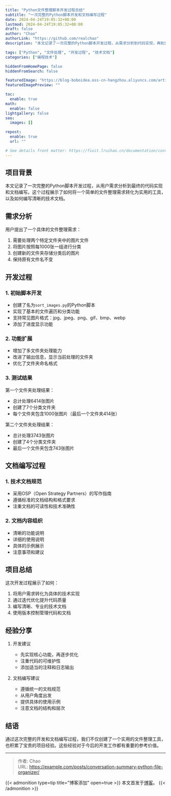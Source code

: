 ```yaml
---
title: "Python文件整理脚本开发过程总结"
subtitle: "一次完整的Python脚本开发和文档编写过程"
date: 2024-04-24T19:05:32+08:00
lastmod: 2024-04-24T19:05:32+08:00
draft: false
author: "Chao"
authorLink: "https://github.com/realchao"
description: "本文记录了一次完整的Python脚本开发过程，从需求分析到代码实现，再到文档编写的全过程。通过这个实例，展示了如何开发一个实用的文件整理工具，以及如何编写高质量的技术文档。"

tags: ["Python", "文件处理", "开发过程", "技术文档"]
categories: ["编程技术"]

hiddenFromHomePage: false
hiddenFromSearch: false

featuredImage: "https://blog-boboidea.oss-cn-hangzhou.aliyuncs.com/article/img/posts/auto/article (39).jpg"
featuredImagePreview: ""

toc:
  enable: true
math:
  enable: false
lightgallery: false
seo:
  images: []

repost:
  enable: true
  url: ""

# See details front matter: https://fixit.lruihao.cn/documentation/content/#front-matter
---
```


<!--more-->

## 项目背景

本文记录了一次完整的Python脚本开发过程，从用户需求分析到最终的代码实现和文档编写。这个过程展示了如何将一个简单的文件整理需求转化为实用的工具，以及如何编写清晰的技术文档。

## 需求分析

用户提出了一个具体的文件整理需求：
1. 需要处理两个特定文件夹中的图片文件
2. 将图片按照每1000张一组进行分类
3. 创建新的文件夹存储分类后的图片
4. 保持原有文件名不变

## 开发过程

### 1. 初始脚本开发
- 创建了名为`sort_images.py`的Python脚本
- 实现了基本的文件遍历和分类功能
- 支持常见图片格式：jpg、jpeg、png、gif、bmp、webp
- 添加了进度显示功能

### 2. 功能扩展
- 增加了多文件夹处理能力
- 改进了输出信息，显示当前处理的文件夹
- 优化了文件夹命名格式

### 3. 测试结果
第一个文件夹处理结果：
- 总计处理6414张图片
- 创建了7个分类文件夹
- 每个文件夹包含1000张图片（最后一个文件夹414张）

第二个文件夹处理结果：
- 总计处理3743张图片
- 创建了4个分类文件夹
- 最后一个文件夹包含743张图片

## 文档编写过程

### 1. 技术文档规范
- 采用OSP（Open Strategy Partners）的写作指南
- 遵循标准的文档结构和格式要求
- 注重文档的可读性和技术准确性

### 2. 文档内容组织
- 清晰的功能说明
- 详细的使用说明
- 具体的示例展示
- 注意事项和建议

## 项目总结

这次开发过程展示了如何：
1. 将用户需求转化为具体的技术实现
2. 通过迭代优化提升代码质量
3. 编写清晰、专业的技术文档
4. 使用版本控制管理代码和文档

## 经验分享

1. 开发建议
   - 先实现核心功能，再逐步优化
   - 注重代码的可维护性
   - 添加适当的注释和日志输出

2. 文档编写建议
   - 遵循统一的文档规范
   - 从用户角度出发
   - 提供具体的使用示例
   - 注意文档的结构和层次

## 结语

通过这次完整的开发和文档编写过程，我们不仅创建了一个实用的文件整理工具，也积累了宝贵的项目经验。这些经验对于今后的开发工作都有重要的参考价值。

---
> 作者: Chao  
> URL: https://example.com/posts/conversation-summary-python-file-organizer/  

{{< admonition type=tip title="博客添加" open=true >}}
本文首发于[博客](https://example.com)。
{{< /admonition >}} 
